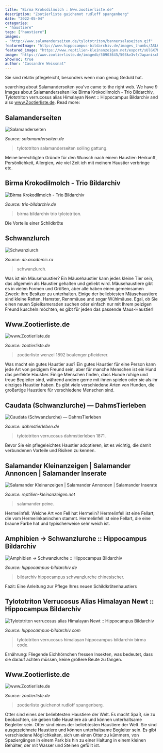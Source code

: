 ```yaml
---
title: "Birma Krokodilmolch : Www.zootierliste.de"
description: "Zootierliste guichenot rudloff spangenberg"
date: "2022-05-04"
categories:
- "haustiere"
tags: ["haustiere"]
images:
- "http://www.salamanderseiten.de/tylototriton/bannersalaseiten.gif"
featuredImage: "http://www.hippocampus-bildarchiv.de/images_thumbs/ASLGL0015.jpg"
featured_image: "https://www.reptilien-kleinanzeigen.net/export/sUlGX7P8Scad.jpg"
image: "https://www.zootierliste.de/imagedb/50903645/503kv3vf/JapanischerKrokodilmolch.jpg"
ShowToc: true
author: "Cassandre Weissnat"
---
```



Sie sind relativ pflegeleicht, besonders wenn man genug Geduld hat.

	

		
searching about Salamanderseiten you've came to the right web. We have 9 Images about Salamanderseiten like Birma Krokodilmolch - Trio Bildarchiv, Tylototriton verrucosus alias Himalayan Newt :: Hippocampus Bildarchiv and also www.Zootierliste.de. Read more:
		
    
## Salamanderseiten

<img loading=lazy src="http://www.salamanderseiten.de/tylototriton/bannersalaseiten.gif" onerror="this.onerror=null;this.src='https://tse4.mm.bing.net/th?id=OIP.Rj3z1O3ESNH8NeGddKiqXwAAAA&amp;pid=15.1';" alt="Salamanderseiten">

_Source: salamanderseiten.de_

>tylototriton salamanderseiten solling gattung. 

	

Meine berechtigten Gründe für den Wunsch nach einem Haustier: Herkunft, Persönlichkeit, Allergien, wie viel Zeit ich mit meinem Haustier verbringe etc.

    
## Birma Krokodilmolch - Trio Bildarchiv

<img loading=lazy src="https://www.trio-bildarchiv.de/data/media/preview/detail/Birma-Krokodilmolch-181482.jpg" onerror="this.onerror=null;this.src='https://tse2.mm.bing.net/th?id=OIP.99QRRttlye7pxRncTsPC6AHaE9&amp;pid=15.1';" alt="Birma Krokodilmolch - Trio Bildarchiv">

_Source: trio-bildarchiv.de_

>birma bildarchiv trio tylototriton. 

	

Die Vorteile einer Schildkröte

    
## Schwanzlurch

<img loading=lazy src="http://de.academic.ru/pictures/dewiki/116/tigersalamander2.jpg" onerror="this.onerror=null;this.src='https://tse1.mm.bing.net/th?id=OIP._K_mpeF5v9Pya-VjC7_RqwAAAA&amp;pid=15.1';" alt="Schwanzlurch">

_Source: de.academic.ru_

>schwanzlurch. 

	

Was ist ein Mäusehaustier?
Ein Mäusehaustier kann jedes kleine Tier sein, das allgemein als Haustier gehalten und geliebt wird. Mäusehaustiere gibt es in vielen Formen und Größen, aber alle haben einen gemeinsamen Zweck: ihre Besitzer zu unterhalten. Einige der beliebtesten Mäusehaustiere sind kleine Ratten, Hamster, Rennmäuse und sogar Wühlmäuse. Egal, ob Sie einen neuen Spielkameraden suchen oder einfach nur mit Ihrem pelzigen Freund kuscheln möchten, es gibt für jeden das passende Maus-Haustier!

    
## Www.Zootierliste.de

<img loading=lazy src="https://www.zootierliste.de/imagedb/50903645/503kv3vf/JapanischerKrokodilmolch.jpg" onerror="this.onerror=null;this.src='https://tse2.mm.bing.net/th?id=OIP.wC2cSonA1xt2D4bsWDxk2AAAAA&amp;pid=15.1';" alt="www.Zootierliste.de">

_Source: zootierliste.de_

>zootierliste wenzel 1892 boulenger pfleiderer. 

	

Was macht ein gutes Haustier aus?
Ein gutes Haustier für eine Person kann jede Art von pelzigem Freund sein, aber für manche Menschen ist ein Hund das perfekte Haustier. Einige Menschen finden, dass Hunde ruhige und treue Begleiter sind, während andere gerne mit ihnen spielen oder sie als ihr einziges Haustier haben. Es gibt viele verschiedene Arten von Hunden, die großartige Haustiere für verschiedene Menschen sind.

    
## Caudata (Schwanzlurche) — DahmsTierleben

<img loading=lazy src="https://www.dahmstierleben.de/zoo/bilder/koeln/amphibien/tylototriton-verrucosus.jpg" onerror="this.onerror=null;this.src='https://tse1.mm.bing.net/th?id=OIP.rKNwhZI12GCx656f4GPOnAHaE7&amp;pid=15.1';" alt="Caudata (Schwanzlurche) — DahmsTierleben">

_Source: dahmstierleben.de_

>tylototriton verrucosus dahmstierleben 1871. 

	

Bevor Sie ein pflegeleichtes Haustier adoptieren, ist es wichtig, die damit verbundenen Vorteile und Risiken zu kennen.

    
## Salamander Kleinanzeigen | Salamander Annoncen | Salamander Inserate

<img loading=lazy src="https://www.reptilien-kleinanzeigen.net/export/sUlGX7P8Scad.jpg" onerror="this.onerror=null;this.src='https://tse1.mm.bing.net/th?id=OIP.-sY-495thIjK29gjmhgvGgHaFx&amp;pid=15.1';" alt="Salamander Kleinanzeigen | Salamander Annoncen | Salamander Inserate">

_Source: reptilien-kleinanzeigen.net_

>salamander peine. 

	

Hermelinfell: Welche Art von Fell hat Hermelin?
Hermelinfell ist eine Fellart, die vom Hermelinkaninchen stammt. Hermelinfell ist eine Fellart, die eine braune Farbe hat und typischerweise sehr weich ist.

    
## Amphibien -&gt; Schwanzlurche :: Hippocampus Bildarchiv

<img loading=lazy src="http://www.hippocampus-bildarchiv.de/images_thumbs/ASLGL0015.jpg" onerror="this.onerror=null;this.src='https://tse2.mm.bing.net/th?id=OIP.or6U5X0sT4w0CdTxJo2aoQAAAA&amp;pid=15.1';" alt="Amphibien -&gt; Schwanzlurche :: Hippocampus Bildarchiv">

_Source: hippocampus-bildarchiv.de_

>bildarchiv hippocampus schwanzlurche chinesischer. 

	

Fazit: Eine Anleitung zur Pflege Ihres neuen Schildkrötenhaustiers

    
## Tylototriton Verrucosus Alias Himalayan Newt :: Hippocampus Bildarchiv

<img loading=lazy src="http://www.hippocampus-bildarchiv.com/images/ASLFT0350_Tylototriton_verrucosus.jpg" onerror="this.onerror=null;this.src='https://tse1.mm.bing.net/th?id=OIP.jsMwwrqQZRKWuUFQSeMd8QHaE9&amp;pid=15.1';" alt="Tylototriton verrucosus alias Himalayan Newt :: Hippocampus Bildarchiv">

_Source: hippocampus-bildarchiv.com_

>tylototriton verrucosus himalayan hippocampus bildarchiv birma code. 

	

Ernährung: Fliegende Eichhörnchen fressen Insekten, was bedeutet, dass sie darauf achten müssen, keine größere Beute zu fangen.

    
## Www.Zootierliste.de

<img loading=lazy src="http://www.zootierliste.de/imagedb/50904836/d64a24e4/205951.jpg" onerror="this.onerror=null;this.src='https://tse3.mm.bing.net/th?id=OIP.aIOzsyvwCmnPcVPShtnvywHaFj&amp;pid=15.1';" alt="www.Zootierliste.de">

_Source: zootierliste.de_

>zootierliste guichenot rudloff spangenberg. 

	

Otter sind eines der beliebtesten Haustiere der Welt. Es macht Spaß, sie zu beobachten, sie geben tolle Haustiere ab und können unterhaltsame Begleiter sein.
Otter sind eines der beliebtesten Haustiere der Welt. Sie sind ausgezeichnete Haustiere und können unterhaltsame Begleiter sein. Es gibt verschiedene Möglichkeiten, sich um einen Otter zu kümmern, von Spaziergängen in einem Park bis hin zu einer Haltung in einem kleinen Behälter, der mit Wasser und Steinen gefüllt ist.

